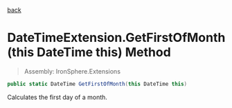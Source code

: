 ﻿

[back](/IronSphere.Extensions/types/DateTimeExtension)

# DateTimeExtension.GetFirstOfMonth(this DateTime this) Method

> Assembly: IronSphere.Extensions

```csharp
public static DateTime GetFirstOfMonth(this DateTime this)
```

Calculates the first day of a month.

 
